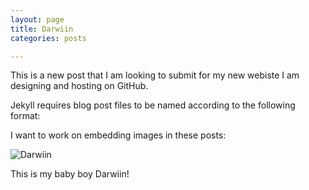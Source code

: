```yaml
---
layout: page
title: Darwiin
categories: posts

---
```




This is a new post that I am looking to submit for my new webiste I am designing and hosting on GitHub. 

Jekyll requires blog post files to be named according to the following format:

I want to work on embedding images in these posts: 

![Darwiin](/assets/Darwin.jpg)

This is my baby boy Darwiin! 